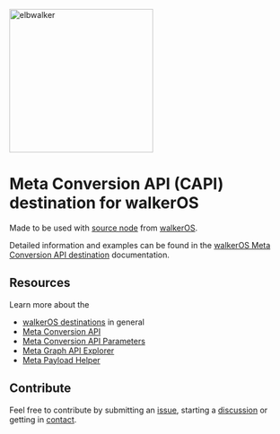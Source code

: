 <p align="left">
  <a href="https://elbwalker.com">
    <img title="elbwalker" src='https://www.elbwalker.com/img/elbwalker_logo.png' width="256px"/>
  </a>
</p>

# Meta Conversion API (CAPI) destination for walkerOS

Made to be used with
[source node](https://www.npmjs.com/package/@elbwalker/source-node) from
[walkerOS](https://github.com/elbwalker/walkerOS).

Detailed information and examples can be found in the
[walkerOS Meta Conversion API destination](https://www.elbwalker.com/docs/destinations/meta)
documentation.

## Resources

Learn more about the

- [walkerOS destinations](https://www.elbwalker.com/docs/destinations/) in
  general
- [Meta Conversion API](https://developers.facebook.com/docs/marketing-api/conversions-api)
- [Meta Conversion API Parameters](https://developers.facebook.com/docs/marketing-api/conversions-api/parameters)
- [Meta Graph API Explorer](https://developers.facebook.com/tools/explorer/)
- [Meta Payload Helper](https://developers.facebook.com/docs/marketing-api/conversions-api/payload-helper)

## Contribute

Feel free to contribute by submitting an
[issue](https://github.com/elbwalker/walkerOS/issues), starting a
[discussion](https://github.com/elbwalker/walkerOS/discussions) or getting in
[contact](https://calendly.com/elb-alexander/30min).
